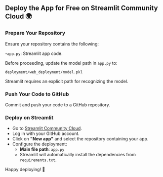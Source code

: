 ## Deploy the App for Free on Streamlit Community Cloud 🌍

### Prepare Your Repository
Ensure your repository contains the following:

-`app.py`: Streamlit app code.

Before proceeding, update the model path in `app.py` to:

```
deployment/web_deployment/model.pkl
```

Streamlit requires an explicit path for recognizing the model.

### Push Your Code to GitHub
Commit and push your code to a GitHub repository.

### Deploy on Streamlit
- Go to [Streamlit Community Cloud](https://share.streamlit.io/).
- Log in with your GitHub account.
- Click on **"New app"** and select the repository containing your app.
- Configure the deployment:
  - **Main file path**: `app.py`
  - Streamlit will automatically install the dependencies from `requirements.txt`.

Happy deploying! 🚀